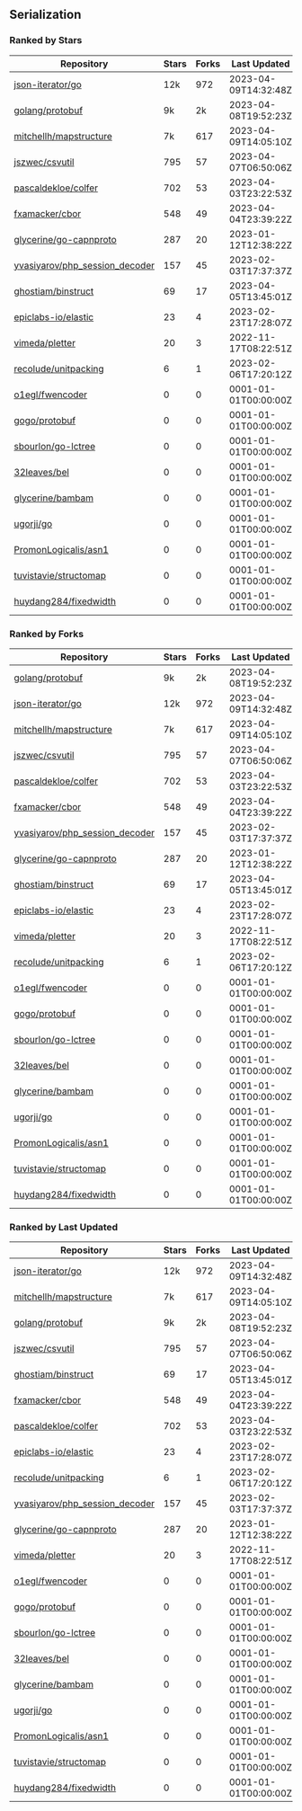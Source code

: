 ## Serialization

### Ranked by Stars

| Repository | Stars | Forks | Last Updated |
|------------|-------|-------|--------------|
| [json-iterator/go](https://github.com/json-iterator/go) | 12k | 972 | 2023-04-09T14:32:48Z |
| [golang/protobuf](https://github.com/golang/protobuf) | 9k | 2k | 2023-04-08T19:52:23Z |
| [mitchellh/mapstructure](https://github.com/mitchellh/mapstructure) | 7k | 617 | 2023-04-09T14:05:10Z |
| [jszwec/csvutil](https://github.com/jszwec/csvutil) | 795 | 57 | 2023-04-07T06:50:06Z |
| [pascaldekloe/colfer](https://github.com/pascaldekloe/colfer) | 702 | 53 | 2023-04-03T23:22:53Z |
| [fxamacker/cbor](https://github.com/fxamacker/cbor) | 548 | 49 | 2023-04-04T23:39:22Z |
| [glycerine/go-capnproto](https://github.com/glycerine/go-capnproto) | 287 | 20 | 2023-01-12T12:38:22Z |
| [yvasiyarov/php_session_decoder](https://github.com/yvasiyarov/php_session_decoder) | 157 | 45 | 2023-02-03T17:37:37Z |
| [ghostiam/binstruct](https://github.com/ghostiam/binstruct) | 69 | 17 | 2023-04-05T13:45:01Z |
| [epiclabs-io/elastic](https://github.com/epiclabs-io/elastic) | 23 | 4 | 2023-02-23T17:28:07Z |
| [vimeda/pletter](https://github.com/vimeda/pletter) | 20 | 3 | 2022-11-17T08:22:51Z |
| [recolude/unitpacking](https://github.com/recolude/unitpacking) | 6 | 1 | 2023-02-06T17:20:12Z |
| [o1egl/fwencoder](https://github.com/o1egl/fwencoder) | 0 | 0 | 0001-01-01T00:00:00Z |
| [gogo/protobuf](https://github.com/gogo/protobuf) | 0 | 0 | 0001-01-01T00:00:00Z |
| [sbourlon/go-lctree](https://github.com/sbourlon/go-lctree) | 0 | 0 | 0001-01-01T00:00:00Z |
| [32leaves/bel](https://github.com/32leaves/bel) | 0 | 0 | 0001-01-01T00:00:00Z |
| [glycerine/bambam](https://github.com/glycerine/bambam) | 0 | 0 | 0001-01-01T00:00:00Z |
| [ugorji/go](https://github.com/ugorji/go) | 0 | 0 | 0001-01-01T00:00:00Z |
| [PromonLogicalis/asn1](https://github.com/PromonLogicalis/asn1) | 0 | 0 | 0001-01-01T00:00:00Z |
| [tuvistavie/structomap](https://github.com/tuvistavie/structomap) | 0 | 0 | 0001-01-01T00:00:00Z |
| [huydang284/fixedwidth](https://github.com/huydang284/fixedwidth) | 0 | 0 | 0001-01-01T00:00:00Z |

### Ranked by Forks

| Repository | Stars | Forks | Last Updated |
|------------|-------|-------|--------------|
| [golang/protobuf](https://github.com/golang/protobuf) | 9k | 2k | 2023-04-08T19:52:23Z |
| [json-iterator/go](https://github.com/json-iterator/go) | 12k | 972 | 2023-04-09T14:32:48Z |
| [mitchellh/mapstructure](https://github.com/mitchellh/mapstructure) | 7k | 617 | 2023-04-09T14:05:10Z |
| [jszwec/csvutil](https://github.com/jszwec/csvutil) | 795 | 57 | 2023-04-07T06:50:06Z |
| [pascaldekloe/colfer](https://github.com/pascaldekloe/colfer) | 702 | 53 | 2023-04-03T23:22:53Z |
| [fxamacker/cbor](https://github.com/fxamacker/cbor) | 548 | 49 | 2023-04-04T23:39:22Z |
| [yvasiyarov/php_session_decoder](https://github.com/yvasiyarov/php_session_decoder) | 157 | 45 | 2023-02-03T17:37:37Z |
| [glycerine/go-capnproto](https://github.com/glycerine/go-capnproto) | 287 | 20 | 2023-01-12T12:38:22Z |
| [ghostiam/binstruct](https://github.com/ghostiam/binstruct) | 69 | 17 | 2023-04-05T13:45:01Z |
| [epiclabs-io/elastic](https://github.com/epiclabs-io/elastic) | 23 | 4 | 2023-02-23T17:28:07Z |
| [vimeda/pletter](https://github.com/vimeda/pletter) | 20 | 3 | 2022-11-17T08:22:51Z |
| [recolude/unitpacking](https://github.com/recolude/unitpacking) | 6 | 1 | 2023-02-06T17:20:12Z |
| [o1egl/fwencoder](https://github.com/o1egl/fwencoder) | 0 | 0 | 0001-01-01T00:00:00Z |
| [gogo/protobuf](https://github.com/gogo/protobuf) | 0 | 0 | 0001-01-01T00:00:00Z |
| [sbourlon/go-lctree](https://github.com/sbourlon/go-lctree) | 0 | 0 | 0001-01-01T00:00:00Z |
| [32leaves/bel](https://github.com/32leaves/bel) | 0 | 0 | 0001-01-01T00:00:00Z |
| [glycerine/bambam](https://github.com/glycerine/bambam) | 0 | 0 | 0001-01-01T00:00:00Z |
| [ugorji/go](https://github.com/ugorji/go) | 0 | 0 | 0001-01-01T00:00:00Z |
| [PromonLogicalis/asn1](https://github.com/PromonLogicalis/asn1) | 0 | 0 | 0001-01-01T00:00:00Z |
| [tuvistavie/structomap](https://github.com/tuvistavie/structomap) | 0 | 0 | 0001-01-01T00:00:00Z |
| [huydang284/fixedwidth](https://github.com/huydang284/fixedwidth) | 0 | 0 | 0001-01-01T00:00:00Z |

### Ranked by Last Updated

| Repository | Stars | Forks | Last Updated |
|------------|-------|-------|--------------|
| [json-iterator/go](https://github.com/json-iterator/go) | 12k | 972 | 2023-04-09T14:32:48Z |
| [mitchellh/mapstructure](https://github.com/mitchellh/mapstructure) | 7k | 617 | 2023-04-09T14:05:10Z |
| [golang/protobuf](https://github.com/golang/protobuf) | 9k | 2k | 2023-04-08T19:52:23Z |
| [jszwec/csvutil](https://github.com/jszwec/csvutil) | 795 | 57 | 2023-04-07T06:50:06Z |
| [ghostiam/binstruct](https://github.com/ghostiam/binstruct) | 69 | 17 | 2023-04-05T13:45:01Z |
| [fxamacker/cbor](https://github.com/fxamacker/cbor) | 548 | 49 | 2023-04-04T23:39:22Z |
| [pascaldekloe/colfer](https://github.com/pascaldekloe/colfer) | 702 | 53 | 2023-04-03T23:22:53Z |
| [epiclabs-io/elastic](https://github.com/epiclabs-io/elastic) | 23 | 4 | 2023-02-23T17:28:07Z |
| [recolude/unitpacking](https://github.com/recolude/unitpacking) | 6 | 1 | 2023-02-06T17:20:12Z |
| [yvasiyarov/php_session_decoder](https://github.com/yvasiyarov/php_session_decoder) | 157 | 45 | 2023-02-03T17:37:37Z |
| [glycerine/go-capnproto](https://github.com/glycerine/go-capnproto) | 287 | 20 | 2023-01-12T12:38:22Z |
| [vimeda/pletter](https://github.com/vimeda/pletter) | 20 | 3 | 2022-11-17T08:22:51Z |
| [o1egl/fwencoder](https://github.com/o1egl/fwencoder) | 0 | 0 | 0001-01-01T00:00:00Z |
| [gogo/protobuf](https://github.com/gogo/protobuf) | 0 | 0 | 0001-01-01T00:00:00Z |
| [sbourlon/go-lctree](https://github.com/sbourlon/go-lctree) | 0 | 0 | 0001-01-01T00:00:00Z |
| [32leaves/bel](https://github.com/32leaves/bel) | 0 | 0 | 0001-01-01T00:00:00Z |
| [glycerine/bambam](https://github.com/glycerine/bambam) | 0 | 0 | 0001-01-01T00:00:00Z |
| [ugorji/go](https://github.com/ugorji/go) | 0 | 0 | 0001-01-01T00:00:00Z |
| [PromonLogicalis/asn1](https://github.com/PromonLogicalis/asn1) | 0 | 0 | 0001-01-01T00:00:00Z |
| [tuvistavie/structomap](https://github.com/tuvistavie/structomap) | 0 | 0 | 0001-01-01T00:00:00Z |
| [huydang284/fixedwidth](https://github.com/huydang284/fixedwidth) | 0 | 0 | 0001-01-01T00:00:00Z |

